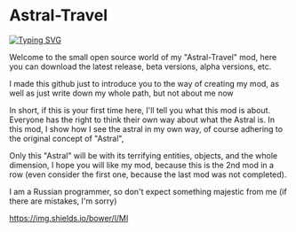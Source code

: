 # Astral-Travel

[![Typing SVG](https://readme-typing-svg.herokuapp.com?font=Fira+Code&pause=1100&color=13F72F&multiline=true&width=500&height=80&lines=Welcome+to+the+small+open+source+world+of;my+%22Astral-Travel%22+mod)](https://git.io/typing-svg)



Welcome to the small open source world of my "Astral-Travel" mod, here you can download the latest release, beta versions, alpha versions, etc.

I made this github just to introduce you to the way of creating my mod, as well as just write down my whole path, but not about me now

In short, if this is your first time here, I'll tell you what this mod is about. Everyone has the right to think their own way about what the Astral is. In this mod, I show how I see the astral in my own way, of course adhering to the original concept of "Astral",

Only this "Astral" will be with its terrifying entities, objects, and the whole dimension, I hope you will like my mod, because this is the 2nd mod in a row (even consider the first one, because the last mod was not completed).

I am a Russian programmer, so don't expect something majestic from me (if there are mistakes, I'm sorry)



https://img.shields.io/bower/l/MI
